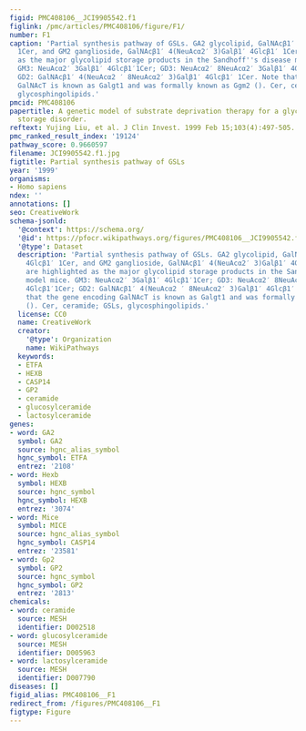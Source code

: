 ```yaml
---
figid: PMC408106__JCI9905542.f1
figlink: /pmc/articles/PMC408106/figure/F1/
number: F1
caption: 'Partial synthesis pathway of GSLs. GA2 glycolipid, GalNAcβ1′ 4Galβ1′ 4Glcβ1′
  1Cer, and GM2 ganglioside, GalNAcβ1′ 4(NeuAcα2′ 3)Galβ1′ 4Glcβ1′ 1Cer, are highlighted
  as the major glycolipid storage products in the Sandhoff''s disease model mice.
  GM3: NeuAcα2′ 3Galβ1′ 4Glcβ1′1Cer; GD3: NeuAcα2′ 8NeuAcα2′ 3Galβ1′ 4Glcβ1′1Cer;
  GD2: GalNAcβ1′ 4(NeuAcα2 ′ 8NeuAcα2′ 3)Galβ1′ 4Glcβ1′ 1Cer. Note that the gene encoding
  GalNAcT is known as Galgt1 and was formally known as Ggm2 (). Cer, ceramide; GSLs,
  glycosphingolipids.'
pmcid: PMC408106
papertitle: A genetic model of substrate deprivation therapy for a glycosphingolipid
  storage disorder.
reftext: Yujing Liu, et al. J Clin Invest. 1999 Feb 15;103(4):497-505.
pmc_ranked_result_index: '19124'
pathway_score: 0.9660597
filename: JCI9905542.f1.jpg
figtitle: Partial synthesis pathway of GSLs
year: '1999'
organisms:
- Homo sapiens
ndex: ''
annotations: []
seo: CreativeWork
schema-jsonld:
  '@context': https://schema.org/
  '@id': https://pfocr.wikipathways.org/figures/PMC408106__JCI9905542.f1.html
  '@type': Dataset
  description: 'Partial synthesis pathway of GSLs. GA2 glycolipid, GalNAcβ1′ 4Galβ1′
    4Glcβ1′ 1Cer, and GM2 ganglioside, GalNAcβ1′ 4(NeuAcα2′ 3)Galβ1′ 4Glcβ1′ 1Cer,
    are highlighted as the major glycolipid storage products in the Sandhoff''s disease
    model mice. GM3: NeuAcα2′ 3Galβ1′ 4Glcβ1′1Cer; GD3: NeuAcα2′ 8NeuAcα2′ 3Galβ1′
    4Glcβ1′1Cer; GD2: GalNAcβ1′ 4(NeuAcα2 ′ 8NeuAcα2′ 3)Galβ1′ 4Glcβ1′ 1Cer. Note
    that the gene encoding GalNAcT is known as Galgt1 and was formally known as Ggm2
    (). Cer, ceramide; GSLs, glycosphingolipids.'
  license: CC0
  name: CreativeWork
  creator:
    '@type': Organization
    name: WikiPathways
  keywords:
  - ETFA
  - HEXB
  - CASP14
  - GP2
  - ceramide
  - glucosylceramide
  - lactosylceramide
genes:
- word: GA2
  symbol: GA2
  source: hgnc_alias_symbol
  hgnc_symbol: ETFA
  entrez: '2108'
- word: Hexb
  symbol: HEXB
  source: hgnc_symbol
  hgnc_symbol: HEXB
  entrez: '3074'
- word: Mice
  symbol: MICE
  source: hgnc_alias_symbol
  hgnc_symbol: CASP14
  entrez: '23581'
- word: Gp2
  symbol: GP2
  source: hgnc_symbol
  hgnc_symbol: GP2
  entrez: '2813'
chemicals:
- word: ceramide
  source: MESH
  identifier: D002518
- word: glucosylceramide
  source: MESH
  identifier: D005963
- word: lactosylceramide
  source: MESH
  identifier: D007790
diseases: []
figid_alias: PMC408106__F1
redirect_from: /figures/PMC408106__F1
figtype: Figure
---
```

